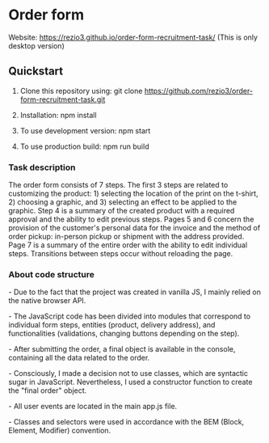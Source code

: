 # Order form

Website: https://rezio3.github.io/order-form-recruitment-task/
(This is only desktop version)

## Quickstart

1. Clone this repository using:
   git clone https://github.com/rezio3/order-form-recruitment-task.git

2. Installation:
   npm install

3. To use development version:
   npm start

4. To use production build:
   npm run build

### Task description

The order form consists of 7 steps. The first 3 steps are related to customizing the product: 1) selecting the location of the print on the t-shirt, 2) choosing a graphic, and 3) selecting an effect to be applied to the graphic.
Step 4 is a summary of the created product with a required approval and the ability to edit previous steps. Pages 5 and 6 concern the provision of the customer's personal data for the invoice and the method of order pickup: in-person pickup or shipment with the address provided. Page 7 is a summary of the entire order with the ability to edit individual steps. Transitions between steps occur without reloading the page.

### About code structure

\- Due to the fact that the project was created in vanilla JS, I mainly relied on the native browser API.

\- The JavaScript code has been divided into modules that correspond to individual form steps, entities (product, delivery address), and functionalities (validations, changing buttons depending on the step).

\- After submitting the order, a final object is available in the console, containing all the data related to the order.

\- Consciously, I made a decision not to use classes, which are syntactic sugar in JavaScript. Nevertheless, I used a constructor function to create the "final order" object.

\- All user events are located in the main app.js file.

\- Classes and selectors were used in accordance with the BEM (Block, Element, Modifier) convention.
